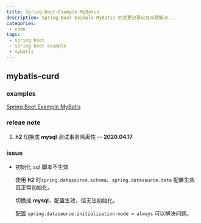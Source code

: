 ```yaml
---
title: Spring-Boot-Example-MyBatis
description: Spring Boot Example MyBatis 的变更记录以及问题解决...
categories: 
 - code
tags:
 - spring boot
 - spring boot example
 - mybatis
---
```


## mybatis-curd

### examples

[Spring Boot Example MyBatis](<https://github.com/guolanren/spring-boot-example/tree/master/mybatis>)

### releae note

1. **h2** 切换成 **mysql** 测试事务隔离性 -- **2020.04.17**

### issue

- 初始化 sql 脚本不生效

  使用 **h2** 时`spring.datasource.schema`、`spring.datasource.data` 配置生效且正常初始化。

  切换成 **mysql**，配置生效，但无法初始化。

  配置 `spring.datasource.initialization-mode = always` 可以解决问题。

